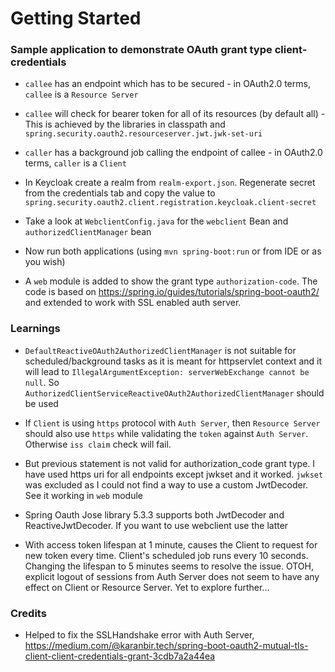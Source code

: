 # Getting Started

### Sample application to demonstrate OAuth grant type client-credentials

* `callee` has an endpoint which has to be secured - in OAuth2.0 terms, `callee` is a `Resource Server`
* `callee` will check for bearer token for all of its resources (by default all) - This is achieved by the libraries in classpath and `spring.security.oauth2.resourceserver.jwt.jwk-set-uri`
* `caller` has a background job calling the endpoint of callee - in OAuth2.0 terms, `caller` is a `Client` 
* In Keycloak create a realm from `realm-export.json`. Regenerate secret from the credentials tab and copy the value to `spring.security.oauth2.client.registration.keycloak.client-secret` 
* Take a look at `WebclientConfig.java` for the `webclient` Bean and `authorizedClientManager` bean
* Now run both applications (using `mvn spring-boot:run` or from IDE or as you wish)

* A `web` module is added to show the grant type `authorization-code`. The code is based on https://spring.io/guides/tutorials/spring-boot-oauth2/ and extended to work with SSL enabled auth server.   

### Learnings

* `DefaultReactiveOAuth2AuthorizedClientManager` is not suitable for scheduled/background tasks as it is meant for httpservlet context and it will lead to `IllegalArgumentException: serverWebExchange cannot be null`.
So `AuthorizedClientServiceReactiveOAuth2AuthorizedClientManager` should be used

* If `Client` is using `https` protocol with `Auth Server`, then `Resource Server` should also use `https` while validating the `token` against `Auth Server`. Otherwise `iss claim` check will fail.

* But previous statement is not valid for authorization_code grant type. I have used https uri for all endpoints except jwkset and it worked. `jwkset` was excluded as I could not find a way to use a custom JwtDecoder. See it working in `web` module 

* Spring Oauth Jose library 5.3.3 supports both JwtDecoder and ReactiveJwtDecoder. If you want to use webclient use the latter

* With access token lifespan at 1 minute, causes the Client to request for new token every time. Client's scheduled job runs every 10 seconds. Changing the lifespan to 5 minutes seems to resolve the issue. OTOH, explicit logout of sessions from Auth Server does not seem to have any effect on Client or Resource Server. Yet to explore further...


### Credits

* Helped to fix the SSLHandshake error with Auth Server, https://medium.com/@karanbir.tech/spring-boot-oauth2-mutual-tls-client-client-credentials-grant-3cdb7a2a44ea